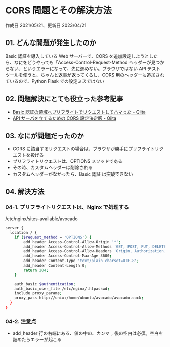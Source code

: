 # CORS 問題とその解決方法

作成日 2021/05/21、更新日 2023/04/21

## 01. どんな問題が発生したのか

Basic 認証を導入している Web サーバーで、CORS を追加設定しようとしたら、なにをどうやっても「Access-Control-Request-Method ヘッダーが見つからない」というエラーになって、先に進めない。ブラウザではない API テストツールを使うと、ちゃんと返事が返ってくるし、CORS 用のヘッダーも追加されているので、Python Flask での設定ミスではない

## 02. 問題解決にとても役立った参考記事

- [Basic 認証の領域へプリフライトでリクエストしてハマった \- Qiita](https://qiita.com/yana1316/items/34ee351adb6091ea7fc1)
- [API サーバを立てるための CORS 設定決定版 \- Qiita](https://qiita.com/hirohero/items/886733f50f37404235db)

## 03. なにが問題だったのか

- CORS に該当するリクエストの場合は、ブラウザが勝手にプリフライトリクエストを投げる
- プリフライトリクエストは、OPTIONS メソッドである
- その時、カスタムヘッダーは削除される
- カスタムヘッダーがなかったら、Basic 認証 は突破できない

## 04. 解決方法

### 04-1. プリフライトリクエストは、Nginx で処理する

/etc/nginx/sites-available/avocado

```bash
server {
  location / {
    if ($request_method = 'OPTIONS') {
        add_header Access-Control-Allow-Origin '*';
        add_header Access-Control-Allow-Methods 'GET, POST, PUT, DELETE, OPTIONS';
        add_header Access-Control-Allow-Headers 'Origin, Authorization, Accept, Content-Type';
        add_header Access-Control-Max-Age 3600;
        add_header Content-Type 'text/plain charset=UTF-8';
        add_header Content-Length 0;
        return 204;
    }

    auth_basic $authentication;
    auth_basic_user_file /etc/nginx/.htpasswd;
    include proxy_params;
    proxy_pass http://unix:/home/ubuntu/avocado/avocado.sock;
  }
}
```

### 04-2. 注意点

- add_header 行の右端にある、値の中の、カンマ `,` 後の空白は必須。空白を詰めたらエラーが起こる
